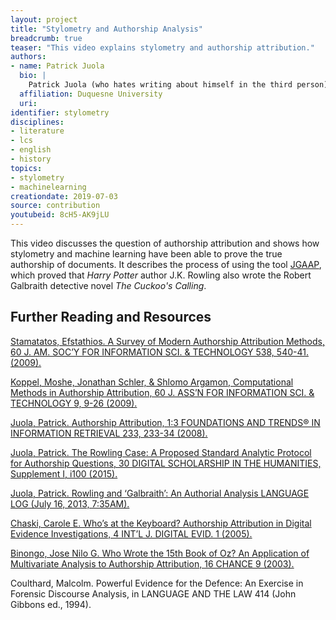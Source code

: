 ```yaml
---
layout: project
title: "Stylometry and Authorship Analysis"
breadcrumb: true
teaser: "This video explains stylometry and authorship attribution."
authors: 
- name: Patrick Juola
  bio: |
    Patrick Juola (who hates writing about himself in the third person) is a computational linguist, stylometrist, digital humanist and forensic scientist.  He is currently Professor of Computer Science at Duquesne University.  He is best known for his identification of J.K. Rowling as the true author of Robert Galbraith's *The Cuckoo's Calling*, but was also principal violist of the Holmdel Symphony Orchestra in Holmdel, NJ.
  affiliation: Duquesne University
  uri:
identifier: stylometry
disciplines: 
- literature
- lcs
- english
- history
topics:
- stylometry
- machinelearning
creationdate: 2019-07-03
source: contribution
youtubeid: 8cH5-AK9jLU
---
```



This video discusses the question of authorship attribution and shows how stylometry and machine learning have been able to prove the true authorship of documents. It describes the process of using the tool [JGAAP](https://github.com/evllabs/JGAAP), which proved that *Harry Potter* author J.K. Rowling also wrote the Robert Galbraith detective novel *The Cuckoo's Calling*. 

## Further Reading and Resources

[Stamatatos, Efstathios. A Survey of Modern Authorship Attribution Methods, 60 J. AM. SOC’Y FOR INFORMATION SCI. & TECHNOLOGY 538, 540-41. (2009).](https://onlinelibrary.wiley.com/doi/abs/10.1002/asi.21001)

[Koppel, Moshe, Jonathan Schler, & Shlomo Argamon, Computational Methods in Authorship Attribution, 60 J. ASS’N FOR INFORMATION SCI. & TECHNOLOGY 9, 9-26 (2009).](https://www.researchgate.net/publication/220433607_Computational_Methods_in_Authorship_Attribution)

[Juola, Patrick. Authorship Attribution, 1:3 FOUNDATIONS AND TRENDS® IN INFORMATION RETRIEVAL 233, 233-34 (2008).](https://www.nowpublishers.com/article/Details/INR-005)

[Juola, Patrick. The Rowling Case: A Proposed Standard Analytic Protocol for Authorship Questions, 30 DIGITAL SCHOLARSHIP IN THE HUMANITIES, Supplement I, i100 (2015).](https://academic.oup.com/dsh/article/30/suppl_1/i100/363234)

[Juola, Patrick.  Rowling and ‘Galbraith’: An Authorial Analysis LANGUAGE LOG (July 16, 2013, 7:35AM).](http://languagelog.ldc.upenn.edu/nll/?p=5315)

[Chaski, Carole E. Who’s at the Keyboard? Authorship Attribution in Digital Evidence Investigations, 4 INT’L  J. DIGITAL EVID. 1 (2005).](http://citeseerx.ist.psu.edu/viewdoc/summary?doi=10.1.1.162.2382)

[Binongo, Jose Nilo G.  Who Wrote the 15th Book of Oz? An Application of Multivariate Analysis to Authorship Attribution, 16 CHANCE 9 (2003).](http://dh.obdurodon.org/Binongo-Chance.pdf)

Coulthard, Malcolm. Powerful Evidence for the Defence: An Exercise in Forensic Discourse Analysis, in LANGUAGE AND THE LAW 414 (John Gibbons ed., 1994).
